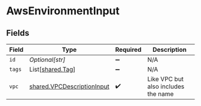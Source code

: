 # AwsEnvironmentInput


## Fields

| Field                                                                    | Type                                                                     | Required                                                                 | Description                                                              |
| ------------------------------------------------------------------------ | ------------------------------------------------------------------------ | ------------------------------------------------------------------------ | ------------------------------------------------------------------------ |
| `id`                                                                     | *Optional[str]*                                                          | :heavy_minus_sign:                                                       | N/A                                                                      |
| `tags`                                                                   | List[[shared.Tag](../../models/shared/tag.md)]                           | :heavy_minus_sign:                                                       | N/A                                                                      |
| `vpc`                                                                    | [shared.VPCDescriptionInput](../../models/shared/vpcdescriptioninput.md) | :heavy_check_mark:                                                       | Like VPC but also includes the name                                      |